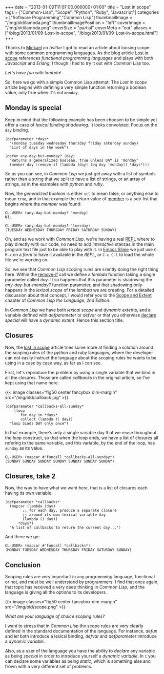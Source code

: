 +++
date = "2013-01-09T11:07:00.000000+01:00"
title = "Lost in scope"
tags = ["Common-Lisp", "Scope", "Python", "Ruby", "Javascript"]
categories = ["Software Programming","Common Lisp"]
thumbnailImage = "/img/old/lambda.png"
thumbnailImagePosition = "left"
coverImage = "/img/old/lambda.png"
coverSize = "partial"
coverMeta = "out"
aliases = ["/blog/2013/01/09-Lost-in-scope",
           "/blog/2013/01/09-Lost-in-scope.html"]
+++

Thanks to 
[Mickael](https://twitter.com/mickael/status/288795520179240962) on 
*twitter* I got to read an article about loosing scope
with some common programming languages. As the blog article 
[Lost in scope](https://my.smeuh.org/al/blog/lost-in-scope)
references 
*functional programming languages* and plays with both 
*Javascript*
and 
*Erlang*, I though I had to try it out with 
*Common Lisp* too.


*Let's have fun with lambda!*

So, here we go with a simple Common Lisp attempt. The 
*Lost in scope* article
begins with defining a very simple function returning a boolean value, only
true when it's not 
`monday`.


## Monday is special

Keep in mind that the following example has been choosen to be simple yet
offer a case of 
*lexical binding shadowing*. It looks convoluted. Focus on the
`day` binding.

~~~
(defparameter *days*
  '(monday tuesday wednesday thursday friday saturday sunday)
  "List of days in the week")

(defun any-day-but-monday? (day)
  "Returns a generalized boolean, true unless DAY is 'monday"
  (member day (remove-if (lambda (day) (eq day 'monday)) *days*)))
~~~


So as you can see, in 
*Common Lisp* we just get away with a list of symbols
rather than a string that we split to have a list of strings, or an array of
strings, as in the examples with 
*python* and 
*ruby*.

Now, the 
*generalized boolean* is either 
`nil` to mean false, or anything else
to mean 
`true`, and in that example the return value of 
[member](http://www.lispworks.com/documentation/HyperSpec/Body/a_member.htm) is a sub-list
that begins where the 
*member* was found:

~~~
CL-USER> (any-day-but-monday? 'monday)
NIL

CL-USER> (any-day-but-monday? 'tuesday)
(TUESDAY WEDNESDAY THURSDAY FRIDAY SATURDAY SUNDAY)
~~~


Oh, and as we work with 
*Common Lisp*, we're having a real 
[REPL](http://www.gigamonkeys.com/book/lather-rinse-repeat-a-tour-of-the-repl.html) where to play
directly with our code, no need to add 
*interactive* stanzas in the main
program text file just to be able to play with it. In 
[Emacs Slime](http://common-lisp.net/project/slime/) we just
use 
`C-M-x` on a 
*form* to have it available in the 
*REPL*, or 
`C-c C-l` to load the
whole file we're working on.

So, we see that 
*Common Lisp* scoping rules are silently doing the right thing
here. Within the 
[remove-if](http://www.lispworks.com/documentation/HyperSpec/Body/f_rm_rm.htm) call we define a 
*lambda* function taking a single
parameter called 
*day*. It so happens that this parameter is shadowing the
*any-day-but-monday?* function parameter, and that shadowing only happens in
the 
*lexical scope* of the 
*lambda* we are creating. For a detailed discussion
about that concept, I would refer you to the 
[Scope and Extent](http://www.cs.cmu.edu/Groups/AI/html/cltl/clm/node43.html) chapter of
*Common Lisp the Language, 2nd Edition*.

In 
*Common Lisp* we have both 
*lexical scope* and 
*dynamic extents*, and a
variable defined with 
*defparameter* or 
*defvar* or that you otherwise 
[declare](http://www.lispworks.com/documentation/HyperSpec/Body/s_declar.htm)
*special* will have a 
*dynamic extent*. Hence this section title.


## Closures

Now, the 
[lost in scope](https://my.smeuh.org/al/blog/lost-in-scope) article tries some more at finding a solution around
the scoping rules of the 
*python* and 
*ruby* languages, where the developer can
not easily instruct the language about the scoping rules he wants to be
using in a case by case way, as far as I can see.

First, let's reproduce the problem by using a single variable that we bind
in all the closures. Those are called 
*callbacks* in the original article, so
I've kept using that name here.


{{< image classes="fig50 center fancybox dim-margin" src="/img/old/callback.jpg" >}}


~~~
(defparameter *callbacks-all-sunday*
    (loop
       for day in *days*
       collect (lambda () day))
  "loop binds DAY only once")
~~~


In that example, there's only a single variable day that we reuse throughout
the 
*loop* construct, so that when the loop ends, we have a list of closures
all refering to the same variable, and this variable, by the end of the
loop, has 
`sunday` as its value.

~~~
CL-USER> (mapcar #'funcall *callbacks-all-sunday*)
(SUNDAY SUNDAY SUNDAY SUNDAY SUNDAY SUNDAY SUNDAY)
~~~



## Closures, take 2

Now, the way to have what we want here, that is a list of closures each
having its own variable.

~~~
(defparameter *callbacks*
  (mapcar (lambda (day)
	    ;; for each day, produce a separate closure
	    ;; around its own lexical variable day
	    (lambda () day))
	  *days*)
  "A list of callbacks to return the current day...")
~~~


And there we go:

~~~
CL-USER> (mapcar #'funcall *callbacks*)
(MONDAY TUESDAY WEDNESDAY THURSDAY FRIDAY SATURDAY SUNDAY)
~~~



## Conclusion

Scoping rules are very important in any programming language, functional or
not, and must be well understood by programmers. I find that once again,
that topic has received a very deep thinking in 
*Common Lisp*, and the
language is giving all the options to its developers.


{{< image classes="fig50 center fancybox dim-margin" src="/img/old/scope.png" >}}


*What are your language of choice scoping rules?*

I want to stress that in 
*Common Lisp* the scope rules are very clearly
defined in the standard documentation of the language. For instance, 
*defun*
and 
*let* both introduce a lexical binding, 
*defvar* and 
*defparameter* introduce
a 
*dynamic variable*.

Also, as a user of the language you have the ability to 
*declare* any variable
as being 
*special* in order to introduce yourself a 
*dynamic variable*. In 
`C` you
can declare some variables as being 
*static*, which is something else and
frown with a very different set of problems.
